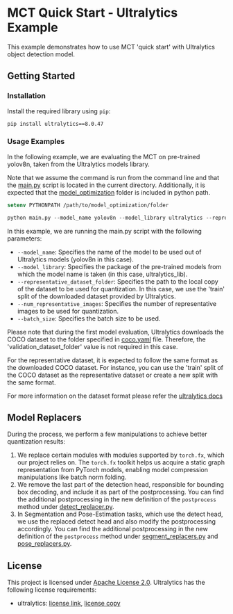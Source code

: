 # MCT Quick Start - Ultralytics Example 

This example demonstrates how to use MCT 'quick start' with Ultralytics object detection model.


## Getting Started

### Installation 
Install the required library using `pip`:
```bash
pip install ultralytics==8.0.47
 ```

### Usage Examples

In the following example, we are evaluating the MCT on pre-trained yolov8n, taken from the Ultralytics models library.

Note that we assume the command is run from the command line and that the [main.py](../../main.py) script is located in the current directory.
Additionally, it is expected that the [model_optimization](../../../../) folder is included in python path.
```csh 
setenv PYTHONPATH /path/to/model_optimization/folder
```

```csh 
python main.py --model_name yolov8n --model_library ultralytics --representative_dataset_folder <download_location>/datasets/coco/images/train2017 --num_representative_images 64 --batch_size 1 
```
In this example, we are running the main.py script with the following parameters:
- `--model_name`: Specifies the name of the model to be used out of Ultralytics models (yolov8n in this case).
- `--model_library`: Specifies the package of the pre-trained models from which the model name is taken (in this case, ultralytics_lib).
- `--representative_dataset_folder`: Specifies the path to the local copy of the dataset to be used for quantization. In this case, we use the 'train' split of the downloaded dataset provided by Ultralytics.
- `--num_representative_images`: Specifies the number of representative images to be used for quantization.
- `--batch_size`: Specifies the batch size to be used.

Please note that during the first model evaluation, Ultralytics downloads the COCO dataset to the folder specified in [coco.yaml](https://github.com/ultralytics/ultralytics/blob/main/ultralytics/cfg/datasets/coco.yaml) file. Therefore, the 'validation_dataset_folder' value is not required in this case.

For the representative dataset, it is expected to follow the same format as the downloaded COCO dataset. For instance, you can use the 'train' split of the COCO dataset as the representative dataset or create a new split with the same format.

For more information on the dataset format please refer the [ultralytics docs](https://docs.ultralytics.com/datasets/)

## Model Replacers
During the process, we perform a few manipulations to achieve better quantization results:

1. We replace certain modules with modules supported by `torch.fx`, which our project relies on. The `torch.fx` toolkit helps us acquire a static graph representation from PyTorch models, enabling model compression manipulations like batch norm folding.
2. We remove the last part of the detection head, responsible for bounding box decoding, and include it as part of the postprocessing. You can find the additional postprocessing in the new definition of the `postprocess` method under [detect_replacer.py](./detect_replacers.py).
3. In Segmentation and Pose-Estimation tasks, which use the detect head, we use the replaced detect head and also modify the postprocessing accordingly. You can find the additional postprocessing in the new definition of the `postprocess` method under [segment_replacers.py](./segment_replacers.py) and [pose_replacers.py](./pose_replacers.py).


## License
This project is licensed under [Apache License 2.0](../../../../LICENSE.md).
Ultralytics has the following license requirements: 
- ultralytics: [license link](https://github.com/ultralytics/ultralytics/blob/main/LICENSE), [license copy](./LICENSE)
